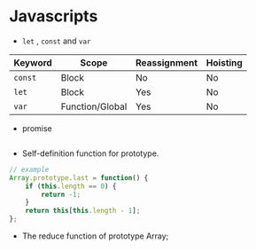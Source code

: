 # Javascripts

* `let` , `const` and `var` 

| Keyword | Scope           | Reassignment | Hoisting |
| ------- | --------------- | ------------ | -------- |
| `const` | Block           | No           | No       |
| `let`   | Block           | Yes          | No       |
| `var`   | Function/Global | Yes          | No       |

* promise

```javascript

```

* Self-definition function for prototype.

```javascript
// example 
Array.prototype.last = function() {
    if (this.length == 0) {
        return -1;
    }
    return this[this.length - 1];
};
```

* The reduce function of prototype Array;